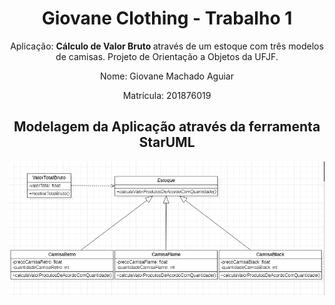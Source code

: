 <h1 align="center">Giovane Clothing - Trabalho 1</h1>
<p align="center">Aplicação: <strong>Cálculo de Valor Bruto </strong> através de um estoque com três modelos de camisas. Projeto de Orientação a Objetos da UFJF.</p>
<p align="center">
Nome: Giovane Machado Aguiar 
</p>
<p align="center">
Matrícula: 201876019
</p>
<p>
  
 <div align="center">
   <h2> Modelagem da Aplicação através da ferramenta StarUML </h2>
<img src="src/main/java/imagem_uml/imagem_uml.png">
</div>


